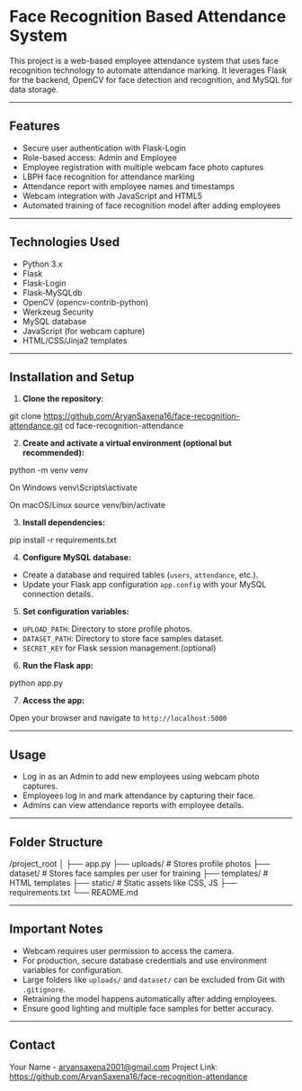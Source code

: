 # Face Recognition Based Attendance System

This project is a web-based employee attendance system that uses face recognition technology to automate attendance marking. It leverages Flask for the backend, OpenCV for face detection and recognition, and MySQL for data storage.

---

## Features

- Secure user authentication with Flask-Login
- Role-based access: Admin and Employee
- Employee registration with multiple webcam face photo captures
- LBPH face recognition for attendance marking
- Attendance report with employee names and timestamps
- Webcam integration with JavaScript and HTML5
- Automated training of face recognition model after adding employees

---

## Technologies Used

- Python 3.x
- Flask
- Flask-Login
- Flask-MySQLdb
- OpenCV (opencv-contrib-python)
- Werkzeug Security
- MySQL database
- JavaScript (for webcam capture)
- HTML/CSS/Jinja2 templates

---

## Installation and Setup

1. **Clone the repository**:

git clone https://github.com/AryanSaxena16/face-recognition-attendance.git
cd face-recognition-attendance


2. **Create and activate a virtual environment (optional but recommended):**

python -m venv venv

On Windows
venv\Scripts\activate

On macOS/Linux
source venv/bin/activate


3. **Install dependencies:**

pip install -r requirements.txt


4. **Configure MySQL database:**

- Create a database and required tables (`users`, `attendance`, etc.).
- Update your Flask app configuration `app.config` with your MySQL connection details.

5. **Set configuration variables:**

- `UPLOAD_PATH`: Directory to store profile photos.
- `DATASET_PATH`: Directory to store face samples dataset.
- `SECRET_KEY` for Flask session management.(optional)

6. **Run the Flask app:**

python app.py


7. **Access the app:**

Open your browser and navigate to `http://localhost:5000`

---

## Usage

- Log in as an Admin to add new employees using webcam photo captures.
- Employees log in and mark attendance by capturing their face.
- Admins can view attendance reports with employee details.

---

## Folder Structure

/project_root
│
├── app.py
├── uploads/ # Stores profile photos
├── dataset/ # Stores face samples per user for training
├── templates/ # HTML templates
├── static/ # Static assets like CSS, JS
├── requirements.txt
└── README.md


---

## Important Notes

- Webcam requires user permission to access the camera.
- For production, secure database credentials and use environment variables for configuration.
- Large folders like `uploads/` and `dataset/` can be excluded from Git with `.gitignore`.
- Retraining the model happens automatically after adding employees.
- Ensure good lighting and multiple face samples for better accuracy.

---

## Contact

Your Name - aryansaxena2001@gmail.com
Project Link: https://github.com/AryanSaxena16/face-recognition-attendance


